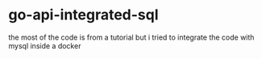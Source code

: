 # go-api-integrated-sql
the most of the code is from a tutorial but i tried to integrate the code with mysql inside a docker 
